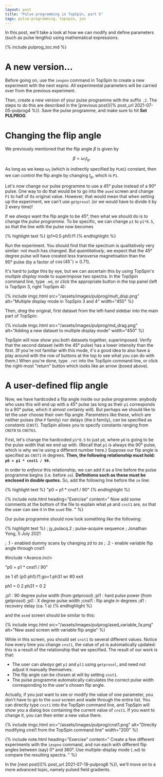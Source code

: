 ```yaml
---
layout: post
title: "Pulse programming in TopSpin, part 5"
tags: pulse-programming, topspin, jon
---
```


In this post, we'll take a look at how we can modify and define parameters (such as pulse lengths) using mathematical expressions.

{% include pulprog_toc.md %}

# A new version...

Before going on, use the `iexpno` command in TopSpin to create a new experiment with the next expno.
All experimental parameters will be carried over from the previous experiment.

Then, create a new version of your pulse programme with the suffix `.2`.
The steps to do this are described in the [previous post]({% post_url 2021-07-05-pulprog4 %}).
Save the pulse programme, and make sure to hit **Set PULPROG**.

# Changing the flip angle

We previously mentioned that the flip angle $\beta$ is given by

$$\beta = \omega_1 t_\mathrm{p}.$$

As long as we keep $\omega_1$ (which is indirectly specified by `PLW1`) constant, then we can control the flip angle by changing $t_\mathrm{p}$, which is `P1`.

Let's now change our pulse programme to use a 45° pulse instead of a 90° pulse.
One way to do that would be to go into the `ased` screen and change `P1` to half of its original value.
However, that would mean that when setting up the experiment, we can't use `getprosol` (or we would have to divide it by 2 every time)!

If we *always* want the flip angle to be 45°, then what we should do is to change the *pulse programme*.
To be specific, we can change `p1` to `p1*0.5`, so that the line with the pulse now becomes

{% highlight text %}
(p1*0.5 ph1):f1
{% endhighlight %}

Run the experiment.
You should find that the spectrum is qualitatively very similar: not much has changed.
But *quantitatively*, we expect that the 45° degree pulse will have created less transverse magnetisation than the 90° pulse (by a factor of $\cos(45^\circ) \approx 0.71$).

It's hard to judge this by eye, but we can ascertain this by using TopSpin's *multiple display* mode to superimpose two spectra.
In the TopSpin command line, type `.md`, or click the appropriate button in the top panel (left is TopSpin 3, right TopSpin 4):

{% include imgc.html 
src="/assets/images/pulprog/mult_disp.png"
alt="Multiple display mode in TopSpin 3 and 4"
width="450"
%}

Then, *drag* the original, first dataset from the left-hand sidebar into the main part of TopSpin:

{% include imgc.html 
src="/assets/images/pulprog/md_drag.png"
alt="Adding a new dataset to multiple display mode"
width="450"
%}

TopSpin will now show you both datasets together, superimposed.
Verify that the second dataset (with the 45° pulse) has a lower intensity than the first.
(If you're not familiar with this mode, it's a good idea to also have a play around with the row of buttons at the top to see what you can do with them.)
When you're done, type `.ret` into the TopSpin command line, or click the right-most "return" button which looks like an arrow (boxed above).

# A user-defined flip angle

Now, we have hardcoded a flip angle inside our pulse programme: anybody who uses this will end up with a 45° pulse (as long as their `p1` corresponds to a 90° pulse, which it almost certainly will).
But perhaps we should like to let the user choose their own flip angle.
Parameters like these, which are neither pulses (the `P` family) nor delays (the `D` family), can be specified as *constants* (`CNST`).
TopSpin allows you to specify constants ranging from `CNST0` to `CNST63`.

First, let's change the hardcoded `p1*0.5` to just `p0`, where `p0` is going to be the pulse width that we end up with.
(Recall that `p1` is always the 90° pulse, which is why we're using a different number here.)
Suppose our flip angle is specified as `CNST1` in degrees.
**Then, the following relationship must hold: `p0 = p1 * cnst1 / 90`.**

In order to *enforce* this relationship, we can add it as a line before the pulse programme begins (i.e. before `ze`).
**Definitions such as these must be enclosed in double quotes.**
So, add the following line before the `ze` line:

{% highlight text %}
"p0 = p1 * cnst1 / 90"
{% endhighlight %}

{% include note.html heading="Exercise" content="
Now add some comments at the bottom of the file to explain what `p0` and `cnst1` are, so that the user can see it in the `ased` file.
" %}

Our pulse programme should now look something like the following:

{% highlight text %}
; jy_pulacq.2
; pulse-acquire sequence
; Jonathan Yong, 5 July 2021

; .1 - enabled dummy scans by changing zd to ze
; .2 - enable variable flip angle through cnst1

#include <Avance.incl>

"p0 = p1 * cnst1 / 90"

ze
1 d1
(p0 ph1):f1
go=1 ph31
wr #0
exit

ph1 = 0 2
ph31 = 0 2

;p1    : 90 degree pulse width (from getprosol)
;pl1   : hard pulse power (from getprosol)
;p0    : X degree pulse width
;cnst1 : flip angle in degrees
;d1    : recovery delay (ca. 1 s)
{% endhighlight %}

and the `ased` screen should be similar to this:

{% include imgc.html
src="/assets/images/pulprog/ased_variable_fa.png"
alt="New ased screen with variable flip angle"
%}

While in this screen, you should set `cnst1` to several different values.
Notice how every time you change `cnst1`, the value of `p0` is automatically updated: this is a result of the relationship that we specified.
The result of our work is that:

 - The user can *always* get `p1` and `pl1` using `getprosol`, and need not adjust it manually themselves.
 - The flip angle can be chosen at will by setting `cnst1`.
 - The pulse programme automatically calculates the correct pulse width corresponding to the user's chosen flip angle.
 
Actually, if you just want to see or modify the value of one parameter, you don't have to go to the `ased` screen and wade through the entire list.
You can directly type `cnst1` into the TopSpin command line, and TopSpin will show you a dialog box containing the current value of `cnst1`.
If you want to change it, you can then enter a new value there.

{% include imgc.html
src="/assets/images/pulprog/cnst1.png"
alt="Directly modifying cnst1 from the TopSpin command line"
width="200"
%}

{% include note.html heading="Exercise" content="
Create a few different experiments with the `iexpno` command, and run each with different flip angles between (say) 0° and 360°. Use multiple-display mode (`.md`) to compare the resulting spectra.
" %}

In the [next post]({% post_url 2021-07-19-pulprog6 %}), we'll move on to a more advanced topic, namely pulsed field gradients.

